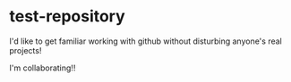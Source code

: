 # test-repository
I'd like to get familiar working with github without disturbing anyone's real projects!

I'm collaborating!!

